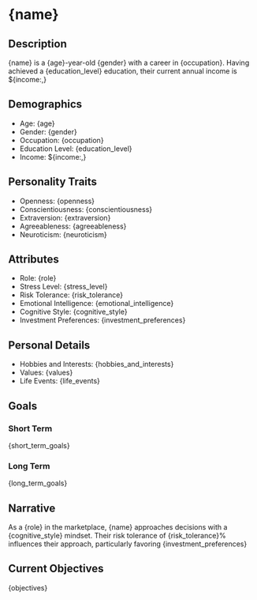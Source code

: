 # {name}

## Description
{name} is a {age}-year-old {gender} with a career in {occupation}. Having achieved a {education_level} education, their current annual income is ${income:,}

## Demographics
- Age: {age}
- Gender: {gender}
- Occupation: {occupation}
- Education Level: {education_level}
- Income: ${income:,}

## Personality Traits
- Openness: {openness}
- Conscientiousness: {conscientiousness}
- Extraversion: {extraversion}
- Agreeableness: {agreeableness}
- Neuroticism: {neuroticism}

## Attributes
- Role: {role}
- Stress Level: {stress_level}
- Risk Tolerance: {risk_tolerance}
- Emotional Intelligence: {emotional_intelligence}
- Cognitive Style: {cognitive_style}
- Investment Preferences: {investment_preferences}

## Personal Details
- Hobbies and Interests: {hobbies_and_interests}
- Values: {values}
- Life Events: {life_events}

## Goals
### Short Term
{short_term_goals}

### Long Term
{long_term_goals}

## Narrative
As a {role} in the marketplace, {name} approaches decisions with a {cognitive_style} mindset. 
Their risk tolerance of {risk_tolerance}% influences their approach, particularly
favoring {investment_preferences}

## Current Objectives
{objectives} 
